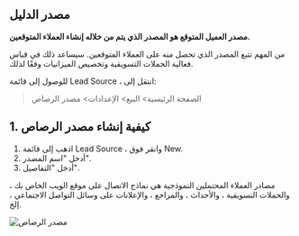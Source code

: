 ## مصدر الدليل

**مصدر العميل المتوقع هو المصدر الذي يتم من خلاله إنشاء العملاء المتوقعين.**

من المهم تتبع المصدر الذي تحصل منه على العملاء المتوقعين. سيساعد ذلك في قياس فعالية الحملات التسويقية وتخصيص الميزانيات وفقًا لذلك.

للوصول إلى قائمة Lead Source ، انتقل إلى:

> الصفحة الرئيسية> البيع> الإعدادات> مصدر الرصاص

## 1. كيفية إنشاء مصدر الرصاص

1. اذهب إلى قائمة Lead Source ، وانقر فوق New.
2. أدخل "اسم المصدر".
3. أدخل "التفاصيل".

مصادر العملاء المحتملين النموذجية هي نماذج الاتصال على موقع الويب الخاص بك ، والحملات التسويقية ، والأحداث ، والمراجع ، والإعلانات على وسائل التواصل الاجتماعي ، إلخ.

![مصدر الرصاص](https://docs.erpnext.com/files/lead-source.png)